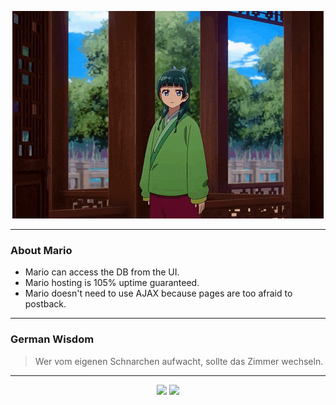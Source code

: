 <p align="center">
  <img src="assets/maomao.gif" />
</p>

---

### About Mario
- Mario can access the DB from the UI.
- Mario hosting is 105% uptime guaranteed.
- Mario doesn't need to use AJAX because pages are too afraid to postback.

---

### German Wisdom
> Wer vom eigenen Schnarchen aufwacht, sollte das Zimmer wechseln.

---

<p align="center">
  <a>
    <img height="180em" src="https://github-readme-stats-eight-theta.vercel.app/api?username=Torfkopp&show_icons=true&theme=dark&include_all_commits=true&count_private=true"/>
  </a>
  <a href="https://github.com/Torfkopp?tab=repositories">
    <img height="180em" src="https://github-readme-stats-eight-theta.vercel.app/api/top-langs/?username=torfkopp&layout=compact&theme=dark&langs_count=8&hide=java"/>
  </a>
</p>
